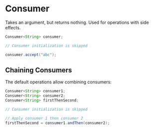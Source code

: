 # Consumer

Takes an argument, but returns nothing. Used for operations with side effects.

```java
Consumer<String> consumer;

// Consumer initialization is skipped

consumer.accept("abc");
```

## Chaining Consumers

The default operations allow combining consumers:

```java
Consumer<String> consumer1;
Consumer<String> consumer2;
Consumer<String> firstThenSecond;

// Consumer initialization is skipped

// Apply consumer 1 then consumer 2
firstThenSecond = consumer1.andThen(consumer2);
```

